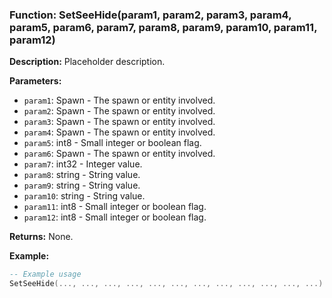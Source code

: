 ### Function: SetSeeHide(param1, param2, param3, param4, param5, param6, param7, param8, param9, param10, param11, param12)

**Description:**
Placeholder description.

**Parameters:**
- `param1`: Spawn - The spawn or entity involved.
- `param2`: Spawn - The spawn or entity involved.
- `param3`: Spawn - The spawn or entity involved.
- `param4`: Spawn - The spawn or entity involved.
- `param5`: int8 - Small integer or boolean flag.
- `param6`: Spawn - The spawn or entity involved.
- `param7`: int32 - Integer value.
- `param8`: string - String value.
- `param9`: string - String value.
- `param10`: string - String value.
- `param11`: int8 - Small integer or boolean flag.
- `param12`: int8 - Small integer or boolean flag.

**Returns:** None.

**Example:**

```lua
-- Example usage
SetSeeHide(..., ..., ..., ..., ..., ..., ..., ..., ..., ..., ..., ...)
```
